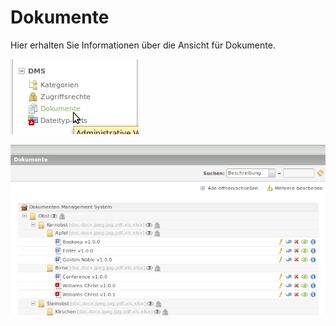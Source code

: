 # Dokumente

Hier erhalten Sie Informationen über die Ansicht für Dokumente.



![screenshot_dms_documents.png](/manual/de/admin/views/screenshot_dms_documents.png)

![screenshot_backend_documents_listing.png](/manual/de/admin/views/screenshot_backend_documents_listing.png)

